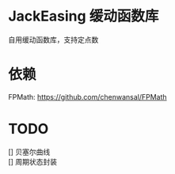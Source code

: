 # JackEasing 缓动函数库
自用缓动函数库，支持定点数

# 依赖
FPMath: https://github.com/chenwansal/FPMath

# TODO
[] 贝塞尔曲线  
[] 周期状态封装
